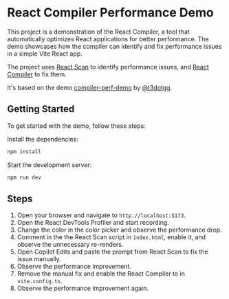 # React Compiler Performance Demo

This project is a demonstration of the React Compiler, a tool that automatically optimizes React applications for better performance. The demo showcases how the compiler can identify and fix performance issues in a simple Vite React app.

The project uses [React Scan](https://react-scan.com/) to identify performance issues, and [React Compiler](https://react.dev/learn/react-compiler) to fix them.

It's based on the demo [compiler-perf-demo](https://github.com/t3dotgg/compiler-perf-demo) by [@t3dotgg](https://github.com/t3dotgg).

## Getting Started

To get started with the demo, follow these steps:

Install the dependencies:

```bash
npm install
```

Start the development server:

```bash
npm run dev
```

## Steps

1. Open your browser and navigate to `http://localhost:5173`.
2. Open the React DevTools Profiler and start recording.
3. Change the color in the color picker and observe the performance drop.
4. Comment in the the React Scan script in `index.html`, enable it, and observe the unnecessary re-renders.
5. Open Copilot Edits and paste the prompt from React Scan to fix the issue manually.
6. Observe the performance improvement.
7. Remove the manual fix and enable the React Compiler to in `vite.config.ts`.
8. Observe the performance improvement again.
